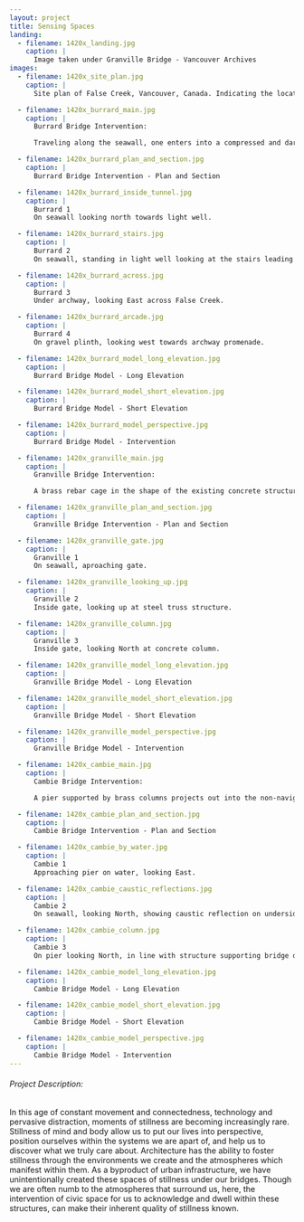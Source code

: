 ```yaml
---
layout: project
title: Sensing Spaces
landing:
  - filename: 1420x_landing.jpg
    caption: |
      Image taken under Granville Bridge - Vancouver Archives
images:
  - filename: 1420x_site_plan.jpg
    caption: |
      Site plan of False Creek, Vancouver, Canada. Indicating the location of the three bridges involved in this project. From left to right: Burrard Bridge, Granville Bridge and Cambie Bridge.

  - filename: 1420x_burrard_main.jpg
    caption: |
      Burrard Bridge Intervention:

      Traveling along the seawall, one enters into a compressed and dark tunnel with a light-well in the distance. Though dark, the polished brass surface warms the environment and is a signal that this place has significance. The materiality underfoot changes from asphalt to gravel making soft crunching noises drawing attention to movement and pace. Stepping into the light-well, the space opens up completely to the great concrete eve overhead. Sets of concrete stairs lead up to the space of dwelling, the eye is drawn to the archway of the structure now transformed into a doorway to another realm.

  - filename: 1420x_burrard_plan_and_section.jpg
    caption: |
      Burrard Bridge Intervention - Plan and Section

  - filename: 1420x_burrard_inside_tunnel.jpg
    caption: |
      Burrard 1
      On seawall looking north towards light well.

  - filename: 1420x_burrard_stairs.jpg
    caption: |
      Burrard 2
      On seawall, standing in light well looking at the stairs leading up onto the gravel plinth.

  - filename: 1420x_burrard_across.jpg
    caption: |
      Burrard 3
      Under archway, looking East across False Creek.

  - filename: 1420x_burrard_arcade.jpg
    caption: |
      Burrard 4
      On gravel plinth, looking west towards archway promenade.

  - filename: 1420x_burrard_model_long_elevation.jpg
    caption: |
      Burrard Bridge Model - Long Elevation

  - filename: 1420x_burrard_model_short_elevation.jpg
    caption: |
      Burrard Bridge Model - Short Elevation

  - filename: 1420x_burrard_model_perspective.jpg
    caption: |
      Burrard Bridge Model - Intervention

  - filename: 1420x_granville_main.jpg
    caption: |
      Granville Bridge Intervention:

      A brass rebar cage in the shape of the existing concrete structure supporting the Granville Bridge rests beside the seawall path. At the junction where the concrete structure changes to a massive steel truss, this rebar cage references the monolithic concrete left anchored to the ground. A few of steps lead you from the sea wall path up to the front of the cage which now transforms into a gate. Passing through the gate is a transition in to a different realm.

  - filename: 1420x_granville_plan_and_section.jpg
    caption: |
      Granville Bridge Intervention - Plan and Section

  - filename: 1420x_granville_gate.jpg
    caption: |
      Granville 1
      On seawall, aproaching gate.

  - filename: 1420x_granville_looking_up.jpg
    caption: |
      Granville 2
      Inside gate, looking up at steel truss structure.

  - filename: 1420x_granville_column.jpg
    caption: |
      Granville 3
      Inside gate, looking North at concrete column.

  - filename: 1420x_granville_model_long_elevation.jpg
    caption: |
      Granville Bridge Model - Long Elevation

  - filename: 1420x_granville_model_short_elevation.jpg
    caption: |
      Granville Bridge Model - Short Elevation

  - filename: 1420x_granville_model_perspective.jpg
    caption: |
      Granville Bridge Model - Intervention

  - filename: 1420x_cambie_main.jpg
    caption: |
      Cambie Bridge Intervention:

      A pier supported by brass columns projects out into the non-navigable section of water under Cambie Bridge. The thin sections of the pier lead out to a platform and act as a threshold from one realm into another. On the platform there are benches which have a 30 degree sloping back to encourage lounging on them. When lounging on the benches one faces the smooth monolithic surface of the deck of the bridge, here, light reflected off of the water is projected onto the surface and the caustic reflections hypnotize the eye and stills the mind. Approaching from sea, one passes trough a forest of brass columns and is compressed by the deck of the pier before being released into the space underneath the bridge. A staircase descending into the water allows travelers to moor their vessels and ascend the staircase into a different realm.

  - filename: 1420x_cambie_plan_and_section.jpg
    caption: |
      Cambie Bridge Intervention - Plan and Section

  - filename: 1420x_cambie_by_water.jpg
    caption: |
      Cambie 1
      Approaching pier on water, looking East.

  - filename: 1420x_cambie_caustic_reflections.jpg
    caption: |
      Cambie 2
      On seawall, looking North, showing caustic reflection on underside of bridge deck.

  - filename: 1420x_cambie_column.jpg
    caption: |
      Cambie 3
      On pier looking North, in line with structure supporting bridge deck.

  - filename: 1420x_cambie_model_long_elevation.jpg
    caption: |
      Cambie Bridge Model - Long Elevation

  - filename: 1420x_cambie_model_short_elevation.jpg
    caption: |
      Cambie Bridge Model - Short Elevation

  - filename: 1420x_cambie_model_perspective.jpg
    caption: |
      Cambie Bridge Model - Intervention
---
```


###### Project Description:



In this age of constant movement and connectedness, technology and pervasive distraction, moments of stillness are becoming increasingly rare. Stillness of mind and body allow us to put our lives into perspective, position ourselves within the systems we are apart of, and help us to discover what we truly care about. Architecture has the ability to foster stillness through the environments we create and the atmospheres which manifest within them. As a byproduct of urban infrastructure, we have unintentionally created these spaces of stillness under our bridges. Though we are often numb to the atmospheres that surround us, here, the intervention of civic space for us to acknowledge and dwell within these structures, can make their inherent quality of stillness known.